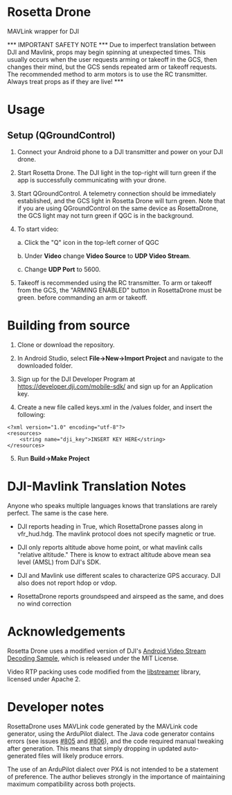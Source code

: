 # Rosetta Drone
MAVLink wrapper for DJI

*** IMPORTANT SAFETY NOTE *** Due to imperfect translation between DJI and Mavlink, props may begin spinning at unexpected times. This usually occurs when the user requests arming or takeoff in the GCS, then changes their mind, but the GCS sends repeated arm or takeoff requests. The recommended method to arm motors is to use the RC transmitter. Always treat props as if they are live! ***

# Usage

## Setup (QGroundControl)

1. Connect your Android phone to a DJI transmitter and power on your DJI drone.

2. Start Rosetta Drone. The DJI light in the top-right will turn green if the app is successfully communicating with your drone.

3. Start QGroundControl. A telemetry connection should be immediately established, and the GCS light in Rosetta Drone will turn green. 
Note that if you are using QGroundControl on the same device as RosettaDrone, the GCS light may not turn green if QGC is in the background. 

4. To start video:

    a. Click the "Q" icon in the top-left corner of QGC
    
    b. Under **Video** change **Video Source** to **UDP Video Stream**.
    
    c. Change **UDP Port** to 5600.

5. Takeoff is recommended using the RC transmitter. To arm or takeoff from the GCS, the "ARMING ENABLED" button in RosettaDrone must be green.
before commanding an arm or takeoff.

    
# Building from source

1. Clone or download the repository.

2. In Android Studio, select **File->New->Import Project** and navigate to the downloaded folder.
 
3. Sign up for the DJI Developer Program at https://developer.dji.com/mobile-sdk/ and sign up for an Application key.
 
4. Create a new file called keys.xml in the /values folder, and insert the following:
```
<?xml version="1.0" encoding="utf-8"?>
<resources>
    <string name="dji_key">INSERT KEY HERE</string>
</resources>
```

5. Run **Build->Make Project**

# DJI-Mavlink Translation Notes

Anyone who speaks multiple languages knows that translations are rarely perfect. The same is the case here.

- DJI reports heading in True, which RosettaDrone passes along in vfr_hud.hdg. The mavlink protocol does not specify magnetic or true.

- DJI only reports altitude above home point, or what mavlink calls "relative altitude." There is know to extract altitude above mean sea level (AMSL) from DJI's SDK.

- DJI and Mavlink use different scales to characterize GPS accuracy. DJI also does not report hdop or vdop.

- RosettaDrone reports groundspeed and airspeed as the same, and does no wind correction

# Acknowledgements

Rosetta Drone uses a modified version of DJI's [Android Video Stream Decoding Sample](https://developer.dji.com/mobile-sdk/documentation/sample-code/index.html), which is released under the MIT License.

Video RTP packing uses code modified from the [libstreamer](https://github.com/fyhertz/libstreaming) library, licensed under Apache 2.
 
# Developer notes

RosettaDrone uses MAVLink code generated by the MAVLink code generator, using the ArduPilot dialect. The Java code generator contains errors (see issues [#805](https://github.com/mavlink/mavlink/issues/805) and [#806](https://github.com/mavlink/mavlink/issues/806)), and the code required manual tweaking after generation. This means that simply dropping in updated auto-generated files will likely produce errors.

The use of an ArduPilot dialect over PX4 is not intended to be a statement of preference. The author believes strongly in the importance of maintaining maximum compatibility across both projects. 
